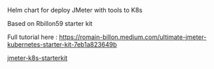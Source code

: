 Helm chart for deploy JMeter with tools to K8s

Based on Rbillon59 starter kit

Full tutorial here : https://romain-billon.medium.com/ultimate-jmeter-kubernetes-starter-kit-7eb1a823649b

[jmeter-k8s-starterkit](https://github.com/Rbillon59/jmeter-k8s-starterkit)


